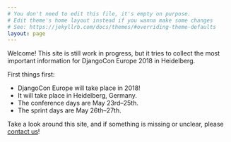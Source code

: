 ```yaml
---
# You don't need to edit this file, it's empty on purpose.
# Edit theme's home layout instead if you wanna make some changes
# See: https://jekyllrb.com/docs/themes/#overriding-theme-defaults
layout: page
---
```


Welcome! This site is still work in progress, but it tries to collect the most important information for
DjangoCon Europe 2018 in Heidelberg.

First things first:

- DjangoCon Europe will take place in 2018!
- It will take place in Heidelberg, Germany.
- The conference days are May 23rd–25th.
- The sprint days are May 26th–27th.

Take a look around this site, and if something is missing or unclear, please [contact us](/contact)!
